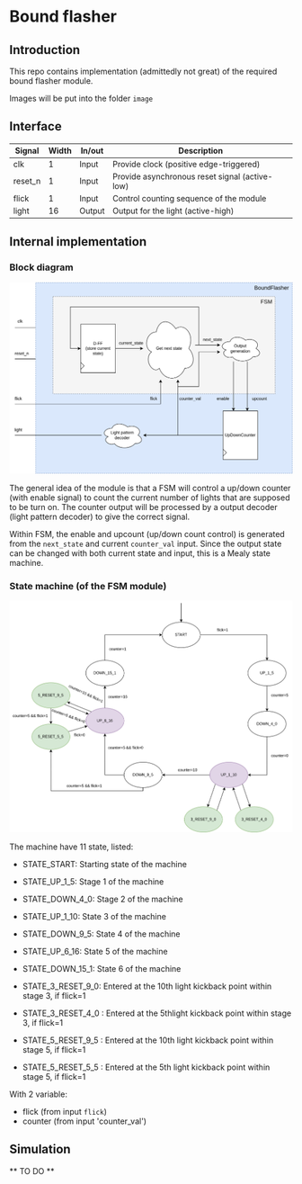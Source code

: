 # Bound flasher

## Introduction

This repo contains implementation (admittedly not great) of the required bound flasher module.

Images will be put into the folder `image`

## Interface

| Signal | Width | In/out | Description |
| --- | --- | --- | --- |
| clk | 1 | Input | Provide clock (positive edge-triggered) |
| reset_n | 1 | Input | Provide asynchronous reset signal (active-low) |
| flick | 1 | Input | Control counting sequence of the module |
| light | 16 | Output | Output for the light (active-high) |

## Internal implementation

### Block diagram

![Block diagram for BoundFlasher module, with the FSM expanded. Note that D-FF and UpDownCounter both have clock and asynchronous reset signal (active-low) but the internal wire are not draw for clarity sake.](image/block_diagram.png)

The general idea of the module is that a FSM will control a up/down counter (with enable signal) to
count the current number of lights that are supposed to be turn on. The counter output will be
processed by a output decoder (light pattern decoder) to give the correct signal.

Within FSM, the enable and upcount (up/down count control) is generated from the `next_state` and
current `counter_val` input. Since the output state can be changed with both current state and
input, this is a Mealy state machine.

### State machine (of the FSM module)

![State diagram of the FSM control module, unlisted condition implies holding the current state](image/state_diagram.png)

The machine have 11 state, listed:

- STATE_START: Starting state of the machine

- STATE_UP_1_5: Stage 1 of the machine

- STATE_DOWN_4_0: Stage 2 of the machine

- STATE_UP_1_10: State 3 of the machine

- STATE_DOWN_9_5: State 4 of the machine

- STATE_UP_6_16: State 5 of the machine

- STATE_DOWN_15_1: State 6 of the machine

- STATE_3_RESET_9_0: Entered at the 10th light kickback point within stage 3, if flick=1

- STATE_3_RESET_4_0 : Entered at the 5thlight kickback point within stage 3, if flick=1

- STATE_5_RESET_9_5 : Entered at the 10th light kickback point within stage 5, if flick=1

- STATE_5_RESET_5_5 : Entered at the 5th light kickback point within stage 5, if flick=1

With 2 variable:

- flick (from input `flick`)
- counter (from input 'counter_val')

## Simulation

** TO DO **
